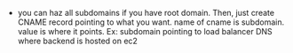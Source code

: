   * you can haz all subdomains if you have root domain. Then, just create CNAME record pointing to what you want. name of cname is subdomain. value is where it points. Ex: subdomain pointing to load balancer DNS where backend is hosted on ec2